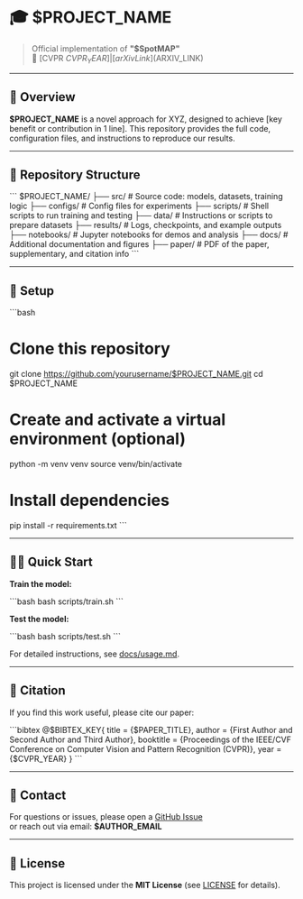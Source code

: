 # 🎓 $PROJECT_NAME

> Official implementation of **"$SpotMAP"**  
> 📄 [CVPR $CVPR_YEAR] | [arXiv Link]($ARXIV_LINK)

---

## 📌 Overview

**$PROJECT_NAME** is a novel approach for XYZ, designed to achieve [key benefit or contribution in 1 line]. This repository provides the full code, configuration files, and instructions to reproduce our results.

---

## 📂 Repository Structure

\`\`\`
$PROJECT_NAME/
├── src/          # Source code: models, datasets, training logic
├── configs/      # Config files for experiments
├── scripts/      # Shell scripts to run training and testing
├── data/         # Instructions or scripts to prepare datasets
├── results/      # Logs, checkpoints, and example outputs
├── notebooks/    # Jupyter notebooks for demos and analysis
├── docs/         # Additional documentation and figures
├── paper/        # PDF of the paper, supplementary, and citation info
\`\`\`

---

## 🚀 Setup

\`\`\`bash
# Clone this repository
git clone https://github.com/yourusername/$PROJECT_NAME.git
cd $PROJECT_NAME

# Create and activate a virtual environment (optional)
python -m venv venv
source venv/bin/activate

# Install dependencies
pip install -r requirements.txt
\`\`\`

---

## 🏃‍♂️ Quick Start

**Train the model:**

\`\`\`bash
bash scripts/train.sh
\`\`\`

**Test the model:**

\`\`\`bash
bash scripts/test.sh
\`\`\`

For detailed instructions, see [docs/usage.md](docs/usage.md).

---

## 📄 Citation

If you find this work useful, please cite our paper:

\`\`\`bibtex
@$BIBTEX_KEY{
  title     = {$PAPER_TITLE},
  author    = {First Author and Second Author and Third Author},
  booktitle = {Proceedings of the IEEE/CVF Conference on Computer Vision and Pattern Recognition (CVPR)},
  year      = {$CVPR_YEAR}
}
\`\`\`

---

## 📧 Contact

For questions or issues, please open a [GitHub Issue](https://github.com/yourusername/$PROJECT_NAME/issues)  
or reach out via email: **$AUTHOR_EMAIL**

---

## 📜 License

This project is licensed under the **MIT License** (see [LICENSE](LICENSE) for details).
